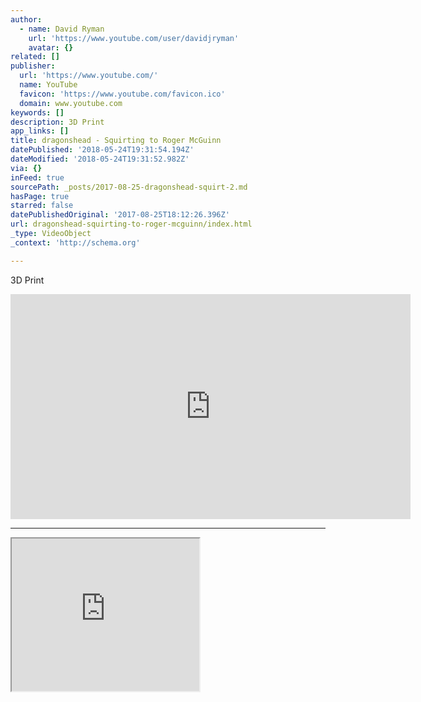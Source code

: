 ```yaml
---
author:
  - name: David Ryman
    url: 'https://www.youtube.com/user/davidjryman'
    avatar: {}
related: []
publisher:
  url: 'https://www.youtube.com/'
  name: YouTube
  favicon: 'https://www.youtube.com/favicon.ico'
  domain: www.youtube.com
keywords: []
description: 3D Print
app_links: []
title: dragonshead - Squirting to Roger McGuinn
datePublished: '2018-05-24T19:31:54.194Z'
dateModified: '2018-05-24T19:31:52.982Z'
via: {}
inFeed: true
sourcePath: _posts/2017-08-25-dragonshead-squirt-2.md
hasPage: true
starred: false
datePublishedOriginal: '2017-08-25T18:12:26.396Z'
url: dragonshead-squirting-to-roger-mcguinn/index.html
_type: VideoObject
_context: 'http://schema.org'

---
```

3D Print

<iframe src="https://cdn.embedly.com/widgets/media.html?src=https%3A%2F%2Fwww.youtube.com%2Fembed%2FLUxOCIYjEhI%3Ffeature%3Doembed&amp;url=http%3A%2F%2Fwww.youtube.com%2Fwatch%3Fv%3DLUxOCIYjEhI&amp;image=https%3A%2F%2Fi.ytimg.com%2Fvi%2FLUxOCIYjEhI%2Fhqdefault.jpg&amp;key=a715cf41cc93453ca338d350cd26f87b&amp;type=text%2Fhtml&amp;schema=youtube" width="640" height="360" scrolling="no" frameborder="0" allowfullscreen="" style=""></iframe>

---

<iframe src="https://the-grid.github.io/ed-userhtml/?g=eJxNUk1P4zAQvedXWEGiidTaLS3Q3SY9VNoDFy67e0IIufakdevYkcfJUhD_fSeQAjfPzPO8D7vQpmNGl2m1nQTvY7ouBLXWSYEqmCaus6p1KhrvMj1mOCZszl4TxjoZ2IHq6oCsZJrvIP6yUIOLuDn9kbt7WUOG-cP0cUVoU7HsO2ZzutMZrcpZgNgG12OGRSqAjDDgaMOKBtxomhn9AeMYFJWpEMo7ByrySirYen_kDqIA9_T3t0B95Ae8eK62tS1nlx0EJBNld8Vn00vZNHe6nC2ul4v5fLGcTW9vfiyv0349-eGNDMR97zVw4xBC3EDlA2SD33yVvGXaq7ZXOGajj6RGdDrrmByQ-Ed5virEkGOSFH3UykrE97StOULKtIxysg9Qlek-xgZ_CqGhA-sbEvzlS_laECOKxrY70iSGm1aefBvLFKN0WgY9tOX7i5XpNw40L0C4Wlp77uz9v0nPQHpiaD-Be3JPCqVFOP-G_zELtjQ" height="244" style=""></iframe>